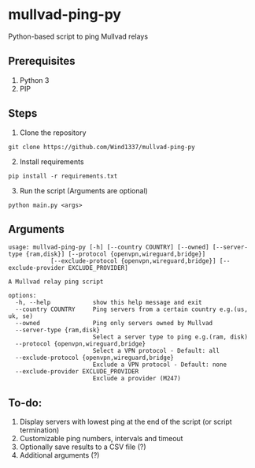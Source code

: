# mullvad-ping-py
Python-based script to ping Mullvad relays

## Prerequisites
1. Python 3
2. PIP

## Steps
1. Clone the repository

```git clone https://github.com/Wind1337/mullvad-ping-py```

2. Install requirements

```pip install -r requirements.txt```

3. Run the script (Arguments are optional)

```python main.py <args>```

## Arguments
```
usage: mullvad-ping-py [-h] [--country COUNTRY] [--owned] [--server-type {ram,disk}] [--protocol {openvpn,wireguard,bridge}]
            [--exclude-protocol {openvpn,wireguard,bridge}] [--exclude-provider EXCLUDE_PROVIDER]

A Mullvad relay ping script

options:
  -h, --help            show this help message and exit
  --country COUNTRY     Ping servers from a certain country e.g.(us, uk, se)
  --owned               Ping only servers owned by Mullvad
  --server-type {ram,disk}
                        Select a server type to ping e.g.(ram, disk)
  --protocol {openvpn,wireguard,bridge}
                        Select a VPN protocol - Default: all
  --exclude-protocol {openvpn,wireguard,bridge}
                        Exclude a VPN protocol - Default: none
  --exclude-provider EXCLUDE_PROVIDER
                        Exclude a provider (M247)
```

## To-do:
1. Display servers with lowest ping at the end of the script (or script termination)
2. Customizable ping numbers, intervals and timeout
3. Optionally save results to a CSV file (?)
4. Additional arguments (?)